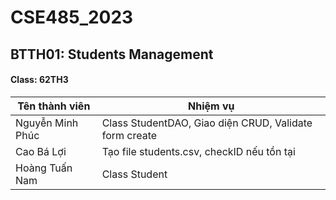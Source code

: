 # CSE485_2023
<h2>BTTH01: Students Management</h2>

<h4>Class: 62TH3</h4>
<table>
    <thead>
        <tr>
            <th>Tên thành viên</th>
             <th>Nhiệm vụ</th>
        </tr>
    </thead>
    <tbody>
        <tr>
            <td>Nguyễn Minh Phúc</td>
            <td>Class StudentDAO, Giao diện CRUD, Validate form create</td>
        </tr>
         <tr>
            <td>Cao Bá Lợi</td>
            <td>Tạo file students.csv, checkID nếu tồn tại</td>
        </tr>
         <tr>
            <td>Hoàng Tuấn Nam</td>
            <td>Class Student</td>
        </tr>
    </tbody>
</table>
